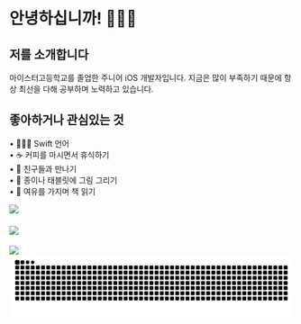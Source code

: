 # 안녕하십니까! 👩🏻‍💻

## 저를 소개합니다
마이스터고등학교를 졸업한 주니어 iOS 개발자입니다. 지금은 많이 부족하기 때문에 항상 최선을 다해 공부하며 노력하고 있습니다.

## 좋아하거나 관심있는 것
  • 👩🏻‍💻 Swift 언어<br/>
  • ☕️ 커피를 마시면서 휴식하기<br/>
  • 💜 친구들과 만나기<br/>
  • 🎨 종이나 태블릿에 그림 그리기<br/>
  • 📖 여유를 가지며 책 읽기<br/>

<div align=left>
  <a href="https://hits.seeyoufarm.com">
    <img src="https://hits.seeyoufarm.com/api/count/incr/badge.svg?url=https%3A%2F%2Fgithub.com%2Fyuminc03&count_bg=%23FF5132&title_bg=%23646464&icon=swift.svg&icon_color=%23FF5132&title=hits&edge_flat=false"/>
  </a>
  <br/>
  <br/>
  <a href="https://github.com/anuraghazra/github-readme-stats">
    <img align="center" src="https://github-readme-stats.vercel.app/api?username=yuminc03&hide=contribs&show_icons=true&theme=buefy"/>
  </a>
  <br/>
  <br/>
   <a href="https://github.com/anuraghazra/github-readme-stats">
    <img align="center" src="https://github-readme-stats.vercel.app/api/top-langs/?username=yuminc03&layout=compact&langs_count=8"/>
  </a>
  <img src="https://github.com/yuminc03/yuminc03/blob/output/github-contribution-grid-snake.svg"/>
</div>
